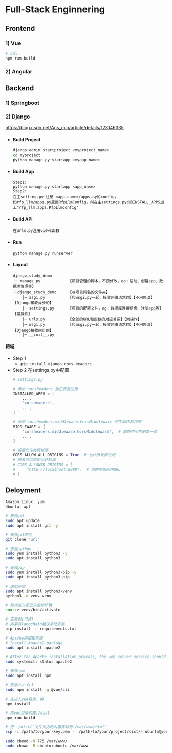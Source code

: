# Full-Stack Enginnering
## Frontend

### 1) Vue
```bash
# 运行
npm rum build

```

### 2) Angular

## Backend

### 1) Springboot

### 2) Django
https://blog.csdn.net/Ans_min/article/details/123146335

- #### **Build Project**
    ```bash
    django-admin startproject <myproject_name>
    cd myproject
    python manage.py startapp <myapp_name>
    ```
- #### **Build App**
    ```
    Step1:
    python manage.py startapp <app_name>
    Step2:
    在主setting.py 注册 <app_name>/apps.py的config，
    如rfp_llm/apps.py里面RfpLlmConfig，则在主settings.pyd的INSTALL_APPS加上"rfp_llm.apps.RfpLlmConfig"
    ```

- #### **Build API**
    ```
    在urls.py注册views函数
    ```

- #### **Run**
    ```bash
    python manage.py runserver
    ```

- #### **Layout**
    ```
    django_study_demo
    │─ manage.py			【项目管理的脚本，不要修改，eg：启动、创建app、数据库管理等】
    └─django_study_demo		【与项目同名的文件夹】
        │─ asgi.py			【和wsgi.py一起，接收网络请求的】【不用修改】【Django接收异步的】
        │─ settings.py		【项目的配置文件，eg：数据库连接信息、注册app等】【常操作】
        │─ urls.py			【全部的URL和函数的对应关系】【常操作】
        │─ wsgi.py			【和asgi.py一起，接收网络请求的】【不用修改】【Django接收同步的】
        │─ __init__.py
    ```

#### 跨域
- Step 1 
    - `pip install django-cors-headers`
- Step 2 在settings.py中配置
    ```python
    # settings.py

    # 添加 corsheaders 到已安装应用
    INSTALLED_APPS = [
        ...,
        'corsheaders',
        ...,
    ]

    # 添加 corsheaders.middleware.CorsMiddleware 到中间件的顶部
    MIDDLEWARE = [
        'corsheaders.middleware.CorsMiddleware',  # 放在中间件的第一位
        ...,
    ]

    # 设置允许的跨域源
    CORS_ALLOW_ALL_ORIGINS = True  # 允许所有源访问
    # 或者可以指定允许的源
    # CORS_ALLOWED_ORIGINS = [
    #     "http://localhost:8080",  # 你的前端应用URL
    # ]
    ```

## Deloyment 
```bash
Amazon Linux: yum
Ubuntu: apt

# 安装git
sudo apt update
sudo apt install git -y

# 安装git的包
git clone "url"

# 安装python
sudo yum install python3 -y
sudo apt install python3

# 安装pip
sudo yum install python3-pip -y
sudo apt install python3-pip

# 虚拟环境
sudo apt install python3-venv
python3 -m venv venv

# 每次进入都进入虚拟环境
source venv/bin/activate

# 安装包(可选)
# 如果有langchain建议手动安装
pip install -r requirements.txt

# Apache网络服务器
# Install Apache2 package
sudo apt install apache2

# After the Apache installation process, the web server service should be started automatically, you can check if it is up and running with the following command.
sudo systemctl status apache2

# 安装npm 
sudo apt install npm

# 安装Vue CLI
sudo npm install -g @vue/cli

# 先进入vue目录，再
npm install

# 再vue目录构建./dist
npm run build

# 把`./dist/`文件夹内的内容移动到`/var/www/html`
scp -i /path/to/your-key.pem -r /path/to/your/project/dist/* ubuntu@your-ec2-ip:/var/www/html/

sudo chmod -R 775 /var/www/
sudo chown -R ubuntu:ubuntu /var/www

```